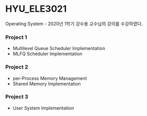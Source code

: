 # HYU_ELE3021
Operating System - 2020년 1학기 강수용 교수님의 강의를 수강하였다.

### Project 1
- Multilevel Queue Scheduler Implementation
- MLFQ Scheduler Implementation

### Project 2
- per-Process Memory Management
- Shared Memory Implementation

### Project 3
- User System Implementation

